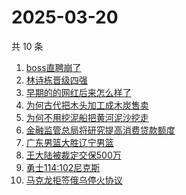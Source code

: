 # 2025-03-20

共 10 条

<!-- BEGIN ZHIHUSEARCH -->
<!-- 最后更新时间 Thu Mar 20 2025 03:18:18 GMT+0800 (China Standard Time) -->
1. [boss直聘崩了](https://www.zhihu.com/search?q=boss直聘崩了)
1. [林诗栋晋级四强](https://www.zhihu.com/search?q=林诗栋晋级四强)
1. [早期的的网红后来怎么样了](https://www.zhihu.com/search?q=早期的的网红后来怎么样了)
1. [为何古代把木头加工成木炭售卖](https://www.zhihu.com/search?q=为何古代把木头加工成木炭售卖)
1. [为何不用挖泥船把黄河泥沙挖走](https://www.zhihu.com/search?q=为何不用挖泥船把黄河泥沙挖走)
1. [金融监管总局将研究提高消费贷款额度](https://www.zhihu.com/search?q=金融监管总局将研究提高消费贷款额度)
1. [广东男篮大胜辽宁男篮](https://www.zhihu.com/search?q=广东男篮大胜辽宁男篮)
1. [王大陆被裁定交保500万](https://www.zhihu.com/search?q=王大陆被裁定交保500万)
1. [勇士114:102尼克斯](https://www.zhihu.com/search?q=勇士114:102尼克斯)
1. [马克龙拒签俄乌停火协议](https://www.zhihu.com/search?q=马克龙拒签俄乌停火协议)
<!-- END ZHIHUSEARCH -->
